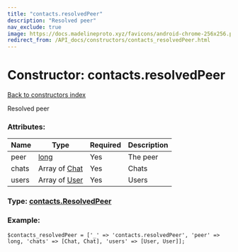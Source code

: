 ```yaml
---
title: "contacts.resolvedPeer"
description: "Resolved peer"
nav_exclude: true
image: https://docs.madelineproto.xyz/favicons/android-chrome-256x256.png
redirect_from: /API_docs/constructors/contacts_resolvedPeer.html
---
```

# Constructor: contacts.resolvedPeer  
[Back to constructors index](/API_docs/constructors/index.html)



Resolved peer

### Attributes:

| Name     |    Type       | Required | Description |
|----------|---------------|----------|-------------|
|peer|[long](/API_docs/types/long.html) | Yes|The peer|
|chats|Array of [Chat](/API_docs/types/Chat.html) | Yes|Chats|
|users|Array of [User](/API_docs/types/User.html) | Yes|Users|



### Type: [contacts.ResolvedPeer](/API_docs/types/contacts.ResolvedPeer.html)


### Example:

```
$contacts_resolvedPeer = ['_' => 'contacts.resolvedPeer', 'peer' => long, 'chats' => [Chat, Chat], 'users' => [User, User]];
```  
